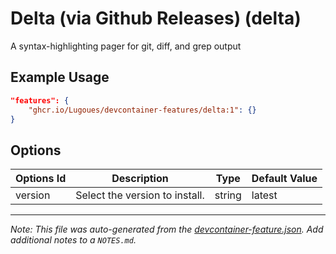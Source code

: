 
# Delta (via Github Releases) (delta)

 A syntax-highlighting pager for git, diff, and grep output 

## Example Usage

```json
"features": {
    "ghcr.io/Lugoues/devcontainer-features/delta:1": {}
}
```

## Options

| Options Id | Description | Type | Default Value |
|-----|-----|-----|-----|
| version | Select the version to install. | string | latest |



---

_Note: This file was auto-generated from the [devcontainer-feature.json](https://github.com/Lugoues/devcontainer-features/blob/main/src/delta/devcontainer-feature.json).  Add additional notes to a `NOTES.md`._
